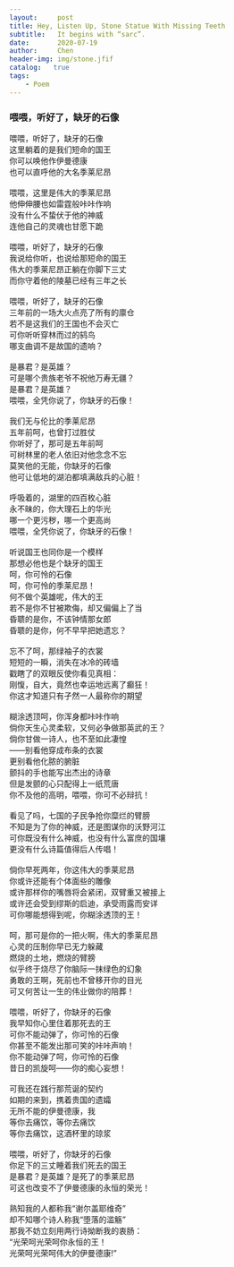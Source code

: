 ```yaml
---
layout:     post
title: Hey, Listen Up, Stone Statue With Missing Teeth
subtitle:   It begins with “sarc”.
date:       2020-07-19
author:     Chen
header-img: img/stone.jfif
catalog:   true
tags:
    - Poem
---
```

### 喂喂，听好了，缺牙的石像

喂喂，听好了，缺牙的石像<br/>
这里躺着的是我们短命的国王<br/>
你可以唤他作伊曼德康<br/>
也可以直呼他的大名季莱尼昂<br/>
<br/>
喂喂，这里是伟大的季莱尼昂<br/>
他伸伸腰也如雷霆般咔咔作响<br/>
没有什么不蛰伏于他的神威<br/>
连他自己的灵魂也甘愿下跪<br/>
<br/>
喂喂，听好了，缺牙的石像<br/>
我说给你听，也说给那短命的国王<br/>
伟大的季莱尼昂正躺在你脚下三丈<br/>
而你守着他的陵墓已经有三年之长<br/>
<br/>
喂喂，听好了，缺牙的石像<br/>
三年前的一场大火点亮了所有的廪仓<br/>
若不是这我们的王国也不会灭亡<br/>
可你听听穿林而过的鸫鸟<br/>
哪支曲调不是故国的遗响？<br/>
<br/>
是暴君？是英雄？<br/>
可是哪个贵族老爷不祝他万寿无疆？<br/>
是暴君？是英雄？<br/>
喂喂，全凭你说了，你缺牙的石像！<br/>
<br/>
我们无与伦比的季莱尼昂<br/>
五年前呵，也曾打过胜仗<br/>
你听好了，那可是五年前呵<br/>
可树林里的老人依旧对他念念不忘<br/>
莫笑他的无能，你缺牙的石像<br/>
他可让低地的湖泊都填满敌兵的心脏！<br/>
<br/>
呼吸着的，湖里的四百枚心脏<br/>
永不昧的，你大理石上的华光<br/>
哪一个更污秽，哪一个更高尚<br/>
喂喂，全凭你说了，你缺牙的石像！<br/>
<br/>
听说国王也同你是一个模样<br/>
那想必他也是个缺牙的国王<br/>
呵，你可怜的石像<br/>
呵，你可怜的季莱尼昂！<br/>
何不做个英雄呢，伟大的王<br/>
若不是你不甘被欺侮，却又偏偏上了当<br/>
昏聩的是你，不该钟情那女郎<br/>
昏聩的是你，何不早早把她遗忘？<br/>
<br/>
忘不了呵，那绿袖子的衣裳<br/>
短短的一瞬，消失在冰冷的砖墙<br/>
戳瞎了的双眼反使你看见真相：<br/>
刚愎，自大，竟然也幸运地远离了癫狂！<br/>
你这才知道只有孑然一人最称你的期望<br/>
<br/>
糊涂透顶呵，你浑身都咔咔作响<br/>
倘你天生心灵柔软，又何必争做那英武的王？<br/>
倘你甘做一诗人，也不至如此凄惶<br/>
——别看他穿成布条的衣裳<br/>
更别看他化脓的腑脏<br/>
颤抖的手也能写出杰出的诗章<br/>
但是发颤的心只配得上一纸荒唐<br/>
你不及他的高明，喂喂，你可不必辩抗！<br/>
<br/>
看见了吗，七国的子民争抢你糜烂的臂膀<br/>
不知是为了你的神威，还是图谋你的沃野河江<br/>
可你既没有什么神威，也没有什么富庶的国壤<br/>
更没有什么诗篇值得后人传唱！<br/>
<br/>
倘你早死两年，你这伟大的季莱尼昂<br/>
你或许还能有个体面些的雕像<br/>
或许那样你的嘴唇将会紧闭，双臂重又被接上<br/>
或许还会受到缪斯的启迪，承受雨露而安详<br/>
可你哪能想得到呢，你糊涂透顶的王！<br/>
<br/>
呵，那可是你的一把火啊，伟大的季莱尼昂<br/>
心灵的压制你早已无力躲藏<br/>
燃烧的土地，燃烧的臂膀<br/>
似乎终于烧尽了你脑际一抹绿色的幻象<br/>
勇敢的王啊，死前也不曾移开你的目光<br/>
可又何苦让一生的伟业做你的陪葬！<br/>
<br/>
喂喂，听好了，你缺牙的石像<br/>
我早知你心里住着那死去的王<br/>
可你不能动弹了，你可怜的石像<br/>
你甚至不能发出那可笑的咔咔声响！<br/>
你不能动弹了呵，你可怜的石像<br/>
昔日的凯旋呵——你的痴心妄想！<br/>
<br/>
可我还在践行那荒诞的契约<br/>
如期的来到，携着贵国的遗孀<br/>
无所不能的伊曼德康，我<br/>
等你去痛饮，等你去痛饮<br/>
等你去痛饮，这酒杯里的琼浆<br/>
<br/>
喂喂，听好了，你缺牙的石像<br/>
你足下的三丈睡着我们死去的国王<br/>
是暴君？是英雄？是死了的季莱尼昂<br/>
可这也改变不了伊曼德康的永恒的荣光！<br/>
<br/>
熟知我的人都称我“谢尔盖耶维奇”<br/>
却不知哪个诗人称我“堕落的滥觞”<br/>
那我不妨立刻用两行诗拗断我的衷肠：<br/>
“光荣呵光荣呵你永恒的王！<br/>
光荣呵光荣呵伟大的伊曼德康!”<br/>

